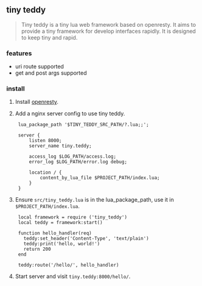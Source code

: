 ## tiny teddy ##

> Tiny teddy is a tiny lua web framework based on openresty. It aims to provide a tiny framework for develop interfaces rapidly. It is designed to keep tiny and rapid.

### features ###

* uri route supported
* get and post args supported

### install ###

1. Install [openresty](http://openresty.org/en/).

2. Add a nginx server config to use tiny teddy.

        lua_package_path '$TINY_TEDDY_SRC_PATH/?.lua;;';

        server {
            listen 8000;
            server_name tiny.teddy;

            access_log $LOG_PATH/access.log;
            error_log $LOG_PATH/error.log debug;

            location / {
                content_by_lua_file $PROJECT_PATH/index.lua;
            }
        }

3. Ensure `src/tiny_teddy.lua` is in the lua_package_path, use it in `$PROJECT_PATH/index.lua`.

        local framework = require ('tiny_teddy')
        local teddy = framework:start()

        function hello_handler(req)
          teddy:set_header('Content-Type', 'text/plain')
          teddy:print('hello, world!')
          return 200
        end

        teddy:route('/hello/', hello_handler)

4. Start server and visit `tiny.teddy:8000/hello/`.
